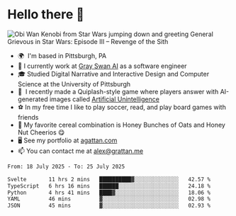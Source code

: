 <!--
**GameDog9988/GameDog9988** is a ✨ _special_ ✨ repository because its `README.md` (this file) appears on your GitHub profile.

Here are some ideas to get you started:

- 🔭 I’m currently working on ...
- 🌱 I’m currently learning ...
- 👯 I’m looking to collaborate on ...
- 🤔 I’m looking for help with ...
- 💬 Ask me about ...
- 📫 How to reach me: ...
- 😄 Pronouns: ...
- ⚡ Fun fact: ...
-->



Hello there 👋
==================================

![Obi Wan Kenobi from Star Wars jumping down and greeting General Grievous in Star Wars: Episode III – Revenge of the Sith](https://github.com/agrattan0820/agrattan0820/assets/51346343/689e56eb-29be-46a5-a079-28ea727b5f7e)


- 🌍  I'm based in Pittsburgh, PA
- 🦢  I currently work at [Gray Swan AI](https://www.grayswan.ai) as a software engineer
- 🎓  Studied Digital Narrative and Interactive Design and Computer Science at the University of Pittsburgh
- 👾  I recently made a Quiplash-style game where players answer with AI-generated images called [Artificial Unintelligence](https://github.com/agrattan0820/artificial-unintelligence)
- ⚽  In my free time I like to play soccer, read, and play board games with friends
- 🥣  My favorite cereal combination is Honey Bunches of Oats and Honey Nut Cheerios 😋
- 🖥️  See my portfolio at [agattan.com](http://agrattan.com/)
- 📫  You can contact me at [alex@grattan.me](mailto:alex@grattan.me)

<!--START_SECTION:waka-->

```txt
From: 18 July 2025 - To: 25 July 2025

Svelte       11 hrs 2 mins   ██████████▓░░░░░░░░░░░░░░   42.57 %
TypeScript   6 hrs 16 mins   ██████░░░░░░░░░░░░░░░░░░░   24.18 %
Python       4 hrs 41 mins   ████▓░░░░░░░░░░░░░░░░░░░░   18.06 %
YAML         46 mins         ▓░░░░░░░░░░░░░░░░░░░░░░░░   02.98 %
JSON         45 mins         ▓░░░░░░░░░░░░░░░░░░░░░░░░   02.93 %
```

<!--END_SECTION:waka-->
